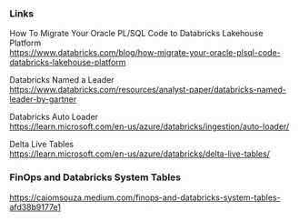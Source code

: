 ### Links

How To Migrate Your Oracle PL/SQL Code to Databricks Lakehouse Platform<BR>
https://www.databricks.com/blog/how-migrate-your-oracle-plsql-code-databricks-lakehouse-platform<BR>

Databricks Named a Leader<BR>
https://www.databricks.com/resources/analyst-paper/databricks-named-leader-by-gartner<BR>

Databricks Auto Loader<BR>
https://learn.microsoft.com/en-us/azure/databricks/ingestion/auto-loader/<BR>

Delta Live Tables<BR>
https://learn.microsoft.com/en-us/azure/databricks/delta-live-tables/<BR>

### FinOps and Databricks System Tables
https://caiomsouza.medium.com/finops-and-databricks-system-tables-afd38b9177e1
